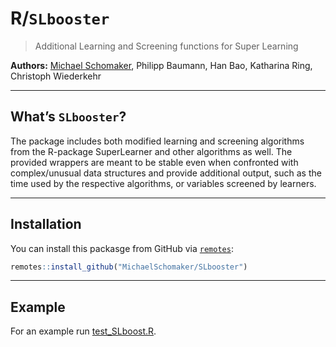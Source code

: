 

# R/`SLbooster`


> Additional Learning and Screening functions for Super Learning

**Authors:** [Michael Schomaker](https://michaelschomaker.github.io/), Philipp Baumann, Han Bao, Katharina Ring, Christoph Wiederkehr

------------------------------------------------------------------------

## What’s `SLbooster`?

The package includes both modified learning and screening algorithms from the R-package SuperLearner and
other algorithms as well. The provided wrappers are meant to be stable even when confronted with complex/unusual data structures and 
provide additional output, such as the time used by the respective algorithms, or variables screened by learners.

------------------------------------------------------------------------

## Installation

You can install this packasge from
GitHub via [`remotes`](https://CRAN.R-project.org/package=remotes):

``` r
remotes::install_github("MichaelSchomaker/SLbooster")
```

------------------------------------------------------------------------

## Example

For an example run [test_SLboost.R](https://github.com/MichaelSchomaker/SLbooster/blob/master/test_SLboost.R). 
